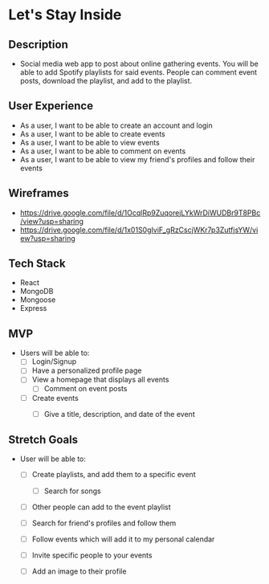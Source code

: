 # Let's Stay Inside

## Description
- Social media web app to post about online gathering events. You will be able to add Spotify playlists for said events. People can comment event posts, download the playlist, and add to the playlist.

## User Experience
- As a user, I want to be able to create an account and login
- As a user, I want to be able to create events
- As a user, I want to be able to view events
- As a user, I want to be able to comment on events
- As a user, I want to be able to view my friend's profiles and follow their events

## Wireframes
- https://drive.google.com/file/d/1OcqlRp9ZuqorejLYkWrDiWUDBr9T8PBc/view?usp=sharing
- https://drive.google.com/file/d/1x01S0gIviF_gRzCscjWKr7p3ZutfjsYW/view?usp=sharing

## Tech Stack
- React
- MongoDB
- Mongoose
- Express

## MVP
- Users will be able to:
    - [ ] Login/Signup
    - [ ] Have a personalized profile page
    - [ ] View a homepage that displays all events
        - [ ] Comment on event posts
    - [ ] Create events
        - [ ] Give a title, description, and date of the event


## Stretch Goals
- User will be able to:
    - [ ] Create playlists, and add them to a specific event
        - [ ] Search for songs
    - [ ] Other people can add to the event playlist
    - [ ] Search for friend's profiles and follow them
    - [ ] Follow events which will add it to my personal calendar
    - [ ] Invite specific people to your events
    - [ ] Add an image to their profile


